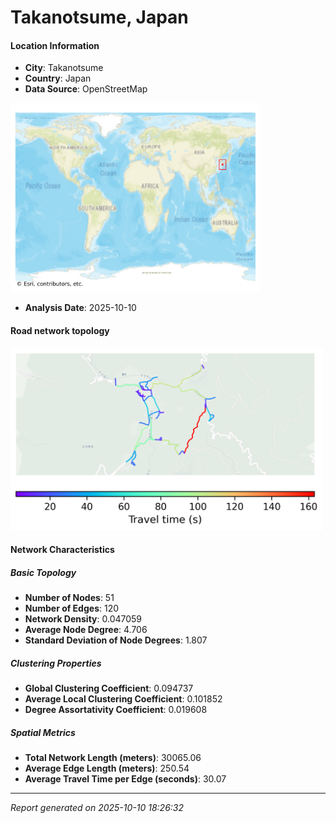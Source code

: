 # Takanotsume, Japan

#### Location Information

- **City**: Takanotsume
- **Country**: Japan
- **Data Source**: OpenStreetMap
<img src="Takanotsume_location.png" alt="Takanotsume Location Map" width="400" />

- **Analysis Date**: 2025-10-10

#### Road network topology

<img src="Takanotsume_network_map.png" alt="Takanotsume Road Network Map" width="500"/>

#### Network Characteristics

##### Basic Topology

- **Number of Nodes**: 51
- **Number of Edges**: 120
- **Network Density**: 0.047059
- **Average Node Degree**: 4.706
- **Standard Deviation of Node Degrees**: 1.807

##### Clustering Properties

- **Global Clustering Coefficient**: 0.094737
- **Average Local Clustering Coefficient**: 0.101852
- **Degree Assortativity Coefficient**: 0.019608

##### Spatial Metrics

- **Total Network Length (meters)**: 30065.06
- **Average Edge Length (meters)**: 250.54
- **Average Travel Time per Edge (seconds)**: 30.07

---
*Report generated on 2025-10-10 18:26:32*
